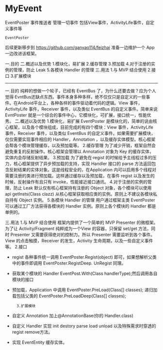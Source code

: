 # MyEvent
EventPoster 事件推送者 管理一切事件 包括View事件，ActivityLife事件，自定义事件等

	EventPoster


后续更新移步到 https://github.com/ganyao114/feizhai 准备一边维护一个 App 一边改进该框架。

一.目的
二.概述以及优势
1.模块化，易扩展
2.缓存管理
3.预加载
4.对于注册的实例的管理，防止 Leak
5.各模块 Handler 的管理
三.用法
1.与 MVP 结合使用
2.接口
3.扩展模块


________________


一.目的
        纯粹的想做一个轮子，已经有 EventBus 了，为什么还要去做？应为个人觉得·EvntBus还缺点东西。事件本身多种多样，绝不仅仅只是自定义的一些事件。在Android平台上，各种各样的事件驱动着代码的逻辑。View 事件，ActivityLife 事件，Receiver 事件，以及类似 EventBus 的自定义事件。简单来说 EvntPoster 就是一个综合的事件中心，它模块化，可扩展，接口统一，性能优秀。
二.概述以及优势
        1.模块化，易扩展
        EventPoster 是模块化的，简单的说由核心框架，以及各个模块组成，目前完成的有四个模块：View 事件，ActivityLife 事件，Receiver 事件，以及类似 EventBus 的自定义事件。如果需要扩展模块，仅仅需要实现事件相应的 Handler，Annotation ，以及缓存实体模型。核心框架会帮各个模块管理缓存，以及预加载等。
2.缓存管理
        为了减少开销，框架自然会避免重复的反射操作。核心框架会管理以 Annotation 对象为 Key 的缓存实体，实体内会存储反射结果。
        3.预加载
        为了避免在·regist 的时候给予主线程过多的压力，核心框架提供了异步预加载的支持，实现 Handler 接口的 parse 方法返回包含反射结果的实体对象。这是线程安全的，在Application 内可以启用多个线程对需要注册的类进行预加载。这样通过缓存以及预加载，在事件 regist 以及发生的时候，反射操作有且只有 invoke，性能接近接口通讯。
4.对于注册的实例的管理，防止 Leak
        默认仅有核心框架持有注册的 Object 对象，各个模块可以使用 api getInsts(Class clazz) 从核心框架获取相应类的实例。原则上不建议各模块私自持有 Object 实例。
        5.各模块 Handler 的管理
        用户通过框架主类 EventPoster 可以通过工厂方法获得各模块的 Handler 实例。原则上各个模块的 Handler 都是单例的。


三.用法
        1.与 MVP 结合使用
        框架内提供了一个简单的 MVP Presenter 的微框架。为了让 Activity/Fragment 纯粹成为一个View 的容器，只保留 set/get 方法，同时 Presenter 又需要获得绝对的控制力。所以 Presenter 需要监听到各个事件。View 的点击触摸，Receiver 的发生，Activity 生命周期，以及一些自定义事件等。
        2.接口
* regist 各种事件统一调用 EventPoster.Regist(object) 即可，如果想解析父类中的事件即调用 EventPoster.RegistDeep. UnRegist 同理。
* 获取某个模块的 Handler EventPost.With(Class handlerType);然后调用各自模块的接口
* 预加载，Application 中调用 EventPoster.PreLoad(Class[] classes); 递归加载包括父类的 EventPoster.PreLoadDeep(Class[] classes);


        3.扩展模块
* 自定义 Annotation 加上@AnnotationBase(你的 Handler.class)
* 自定义 Handler 实现 init destory parse load unload 以及特殊需求时穿透的 regist remove方法。
* 实现 EventEntity 缓存实体。
